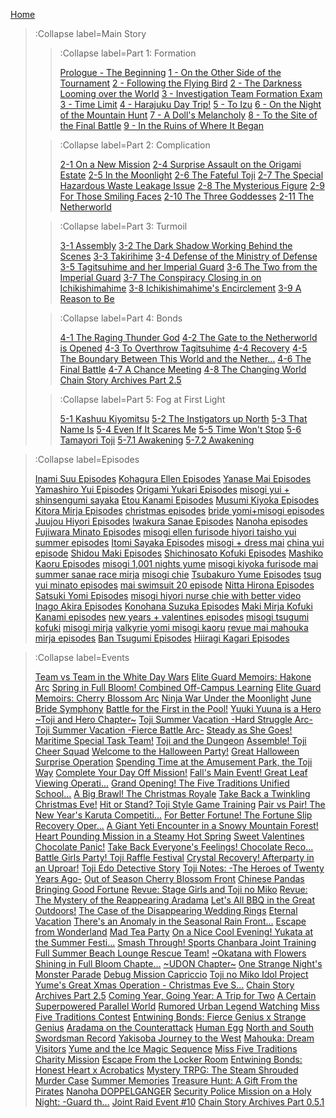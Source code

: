 [Home](/)
> :Collapse label=Main Story
> 
> > :Collapse label=Part 1: Formation
> > 
> > [Prologue - The Beginning](/docs/Prologue_-_The_Beginning)
> > [1 - On the Other Side of the Tournament](/docs/1_-_On_the_Other_Side_of_the_Tournament)
> > [2 - Following the Flying Bird](/docs/2_-_Following_the_Flying_Bird)
> > [2 - The Darkness Looming over the World](/docs/2_-_The_Darkness_Looming_over_the_World)
> > [3 - Investigation Team Formation Exam](/docs/3_-_Investigation_Team_Formation_Exam)
> > [3 - Time Limit](/docs/3_-_Time_Limit)
> > [4 - Harajuku Day Trip!](/docs/4_-_Harajuku_Day_Trip!)
> > [5 - To Izu](/docs/5_-_To_Izu)
> > [6 - On the Night of the Mountain Hunt](/docs/6_-_On_the_Night_of_the_Mountain_Hunt)
> > [7 - A Doll's Melancholy](/docs/7_-_A_Doll's_Melancholy)
> > [8 - To the Site of the Final Battle](/docs/8_-_To_the_Site_of_the_Final_Battle)
> > [9 - In the Ruins of Where It Began](/docs/9_-_In_the_Ruins_of_Where_It_Began)
>
> > :Collapse label=Part 2: Complication
> >
> > [2-1 On a New Mission](/docs/2-1_On_a_New_Mission)
> > [2-4 Surprise Assault on the Origami Estate](/docs/2-4_Surprise_Assault_on_the_Origami_Estate)
> > [2-5 In the Moonlight](/docs/2-5_In_the_Moonlight)
> > [2-6 The Fateful Toji](/docs/2-6_The_Fateful_Toji)
> > [2-7 The Special Hazardous Waste Leakage Issue](/docs/2-7_The_Special_Hazardous_Waste_Leakage_Issue)
> > [2-8 The Mysterious Figure](/docs/2-8_The_Mysterious_Figure)
> > [2-9 For Those Smiling Faces](/docs/2-9_For_Those_Smiling_Faces)
> > [2-10 The Three Goddesses](/docs/2-10_The_Three_Goddesses)
> > [2-11 The Netherworld](/docs/2-11_The_Netherworld)
>
> > :Collapse label=Part 3: Turmoil
> >
> > [3-1 Assembly](/docs/3-1_Assembly)
> > [3-2 The Dark Shadow Working Behind the Scenes](/docs/3-2_The_Dark_Shadow_Working_Behind_the_Scenes)
> > [3-3 Takirihime](/docs/3-3_Takirihime)
> > [3-4 Defense of the Ministry of Defense](/docs/3-4_Defense_of_the_Ministry_of_Defense)
> > [3-5 Tagitsuhime and her Imperial Guard](/docs/3-5_Tagitsuhime_and_her_Imperial_Guard)
> > [3-6 The Two from the Imperial Guard](/docs/3-6_The_Two_from_the_Imperial_Guard)
> > [3-7 The Conspiracy Closing in on Ichikishimahime](/docs/3-7_The_Conspiracy_Closing_in_on_Ichikishimahime)
> > [3-8 Ichikishimahime's Encirclement](/docs/3-8_Ichikishimahime's_Encirclement)
> > [3-9 A Reason to Be](/docs/3-9_A_Reason_to_Be)
>
> > :Collapse label=Part 4: Bonds
> >
> > [4-1 The Raging Thunder God](/docs/4-1_The_Raging_Thunder_God)
> > [4-2 The Gate to the Netherworld is Opened](/docs/4-2_The_Gate_to_the_Netherworld_is_Opened)
> > [4-3 To Overthrow Tagitsuhime](/docs/4-3_To_Overthrow_Tagitsuhime)
> > [4-4 Recovery](/docs/4-4_Recovery)
> > [4-5 The Boundary Between This World and the Nether...](/docs/4-5_The_Boundary_Between_This_World_and_the_Nether...)
> > [4-6 The Final Battle](/docs/4-6_The_Final_Battle)
> > [4-7 A Chance Meeting](/docs/4-7_A_Chance_Meeting)
> > [4-8 The Changing World](/docs/4-8_The_Changing_World)
> > [Chain Story Archives Part 2.5](/docs/Chain_Story_Archives_Part_2.5)
>
> > :Collapse label=Part 5: Fog at First Light
> >
> > [5-1 Kashuu Kiyomitsu](/docs/5-1_Kashuu_Kiyomitsu)
> > [5-2 The Instigators up North](/docs/5-2_The_Instigators_up_North)
> > [5-3 That Name Is](/docs/5-3_That_Name_Is)
> > [5-4 Even If It Scares Me](/docs/5-4_Even_If_It_Scares_Me)
> > [5-5 Time Won't Stop](/docs/5-5_Time_Won't_Stop)
> > [5-6 Tamayori Toji](/docs/5-6_Tamayori_Toji)
> > [5-7.1 Awakening](/docs/5-7.1_Awakening)
> > [5-7.2 Awakening](/docs/5-7.2_Awakening)

> :Collapse label=Episodes
> 
> [Inami Suu Episodes](/docs/Inami_Suu_Episodes)
> [Kohagura Ellen Episodes](/docs/Kohagura_Ellen_Episodes)
> [Yanase Mai Episodes](/docs/Yanase_Mai_Episodes)
> [Yamashiro Yui Episodes](/docs/Yamashiro_Yui_Episodes)
> [Origami Yukari Episodes](/docs/Origami_Yukari_Episodes)
> [misogi yui + shinsengumi sayaka](/docs/misogi_yui_+_shinsengumi_sayaka)
> [Etou Kanami Episodes](/docs/Etou_Kanami_Episodes)
> [Musumi Kiyoka Episodes](/docs/Musumi_Kiyoka_Episodes)
> [Kitora Mirja Episodes](/docs/Kitora_Mirja_Episodes)
> [christmas episodes](/docs/christmas_episodes)
> [bride yomi+misogi episodes](/docs/bride_yomi+misogi_episodes)
> [Juujou Hiyori Episodes](/docs/Juujou_Hiyori_Episodes)
> [Iwakura Sanae Episodes](/docs/Iwakura_Sanae_Episodes)
> [Nanoha episodes](/docs/Nanoha_episodes)
> [Fujiwara Minato Episodes](/docs/Fujiwara_Minato_Episodes)
> [misogi ellen furisode hiyori taisho yui](/docs/misogi_ellen_furisode_hiyori_taisho_yui)
> [summer episodes](/docs/summer_episodes)
> [Itomi Sayaka Episodes](/docs/Itomi_Sayaka_Episodes)
> [misogi + dress mai](/docs/misogi_+_dress_mai)
> [china yui episode](/docs/china_yui_episode)
> [Shidou Maki Episodes](/docs/Shidou_Maki_Episodes)
> [Shichinosato Kofuki Episodes](/docs/Shichinosato_Kofuki_Episodes)
> [Mashiko Kaoru Episodes](/docs/Mashiko_Kaoru_Episodes)
> [misogi 1,001 nights yume](/docs/misogi_1,001_nights_yume)
> [misogi kiyoka furisode mai summer sanae race mirja](/docs/misogi_kiyoka_furisode_mai_summer_sanae_race_mirja)
> [misogi chie](/docs/misogi_chie)
> [Tsubakuro Yume Episodes](/docs/Tsubakuro_Yume_Episodes)
> [tsug yui minato episodes](/docs/tsug_yui_minato_episodes)
> [mai swimsuit 20 episode](/docs/mai_swimsuit_20_episode)
> [Nitta Hirona Episodes](/docs/Nitta_Hirona_Episodes)
> [Satsuki Yomi Episodes](/docs/Satsuki_Yomi_Episodes)
> [misogi hiyori nurse chie with better video](/docs/misogi_hiyori_nurse_chie_with_better_video)
> [Inago Akira Episodes](/docs/Inago_Akira_Episodes)
> [Konohana Suzuka Episodes](/docs/Konohana_Suzuka_Episodes)
> [Maki Mirja Kofuki Kanami episodes](/docs/Maki_Mirja_Kofuki_Kanami_episodes)
> [new years + valentines episodes](/docs/new_years_+_valentines_episodes)
> [misogi tsugumi kofuki](/docs/misogi_tsugumi_kofuki)
> [misogi mirja](/docs/misogi_mirja)
> [valkyrie yomi misogi kaoru](/docs/valkyrie_yomi_misogi_kaoru)
> [revue mai mahouka mirja episodes](/docs/revue_mai_mahouka_mirja_episodes)
> [Ban Tsugumi Episodes](/docs/Ban_Tsugumi_Episodes)
> [Hiiragi Kagari Episodes](/docs/Hiiragi_Kagari_Episodes)

> :Collapse label=Events
> 
> [Team vs Team in the White Day Wars](/docs/Team_vs_Team_in_the_White_Day_Wars)
> [Elite Guard Memoirs: Hakone Arc](/docs/Elite_Guard_Memoirs:_Hakone_Arc)
> [Spring in Full Bloom! Combined Off-Campus Learning](/docs/Spring_in_Full_Bloom!_Combined_Off-Campus_Learning)
> [Elite Guard Memoirs: Cherry Blossom Arc](/docs/Elite_Guard_Memoirs:_Cherry_Blossom_Arc)
> [Ninja War Under the Moonlight](/docs/Ninja_War_Under_the_Moonlight)
> [June Bride Symphony](/docs/June_Bride_Symphony)
> [Battle for the First in the Pool!](/docs/Battle_for_the_First_in_the_Pool!)
> [Yuuki Yuuna is a Hero ~Toji and Hero Chapter~](/docs/Yuuki_Yuuna_is_a_Hero_~Toji_and_Hero_Chapter~)
> [Toji Summer Vacation -Hard Struggle Arc-](/docs/Toji_Summer_Vacation_-Hard_Struggle_Arc-)
> [Toji Summer Vacation -Fierce Battle Arc-](/docs/Toji_Summer_Vacation_-Fierce_Battle_Arc-)
> [Steady as She Goes! Maritime Special Task Team!](/docs/Steady_as_She_Goes!_Maritime_Special_Task_Team!)
> [Toji and the Dungeon](/docs/Toji_and_the_Dungeon)
> [Assemble! Toji Cheer Squad](/docs/Assemble!_Toji_Cheer_Squad)
> [Welcome to the Halloween Party!](/docs/Welcome_to_the_Halloween_Party!)
> [Great Halloween Surprise Operation](/docs/Great_Halloween_Surprise_Operation)
> [Spending Time at the Amusement Park, the Toji Way](/docs/Spending_Time_at_the_Amusement_Park,_the_Toji_Way)
> [Complete Your Day Off Mission!](/docs/Complete_Your_Day_Off_Mission!)
> [Fall's Main Event! Great Leaf Viewing Operati...](/docs/Fall's_Main_Event!_Great_Leaf_Viewing_Operati...)
> [Grand Opening! The Five Traditions Unified School...](/docs/Grand_Opening!_The_Five_Traditions_Unified_School...)
> [A Big Brawl! The Christmas Royale](/docs/A_Big_Brawl!_The_Christmas_Royale)
> [Take Back a Twinkling Christmas Eve!](/docs/Take_Back_a_Twinkling_Christmas_Eve!)
> [Hit or Stand? Toji Style Game Training](/docs/Hit_or_Stand?_Toji_Style_Game_Training)
> [Pair vs Pair! The New Year's Karuta Competiti...](/docs/Pair_vs_Pair!_The_New_Year's_Karuta_Competiti...)
> [For Better Fortune! The Fortune Slip Recovery Oper...](/docs/For_Better_Fortune!_The_Fortune_Slip_Recovery_Oper...)
> [A Giant Yeti Encounter in a Snowy Mountain Forest!](/docs/A_Giant_Yeti_Encounter_in_a_Snowy_Mountain_Forest!)
> [Heart Pounding Mission in a Steamy Hot Spring](/docs/Heart_Pounding_Mission_in_a_Steamy_Hot_Spring)
> [Sweet Valentines Chocolate Panic!](/docs/Sweet_Valentines_Chocolate_Panic!)
> [Take Back Everyone's Feelings! Chocolate Reco...](/docs/Take_Back_Everyone's_Feelings!_Chocolate_Reco...)
> [Battle Girls Party! Toji Raffle Festival](/docs/Battle_Girls_Party!_Toji_Raffle_Festival)
> [Crystal Recovery! Afterparty in an Uproar!](/docs/Crystal_Recovery!_Afterparty_in_an_Uproar!)
> [Toji Edo Detective Story](/docs/Toji_Edo_Detective_Story)
> [Toji Notes: -The Heroes of Twenty Years Ago-](/docs/Toji_Notes:_-The_Heroes_of_Twenty_Years_Ago-)
> [Out of Season Cherry Blossom Front](/docs/Out_of_Season_Cherry_Blossom_Front)
> [Chinese Pandas Bringing Good Fortune](/docs/Chinese_Pandas_Bringing_Good_Fortune)
> [Revue: Stage Girls and Toji no Miko](/docs/Revue:_Stage_Girls_and_Toji_no_Miko)
> [Revue: The Mystery of the Reappearing Aradama](/docs/Revue:_The_Mystery_of_the_Reappearing_Aradama)
> [Let's All BBQ in the Great Outdoors!](/docs/Let's_All_BBQ_in_the_Great_Outdoors!)
> [The Case of the Disappearing Wedding Rings](/docs/The_Case_of_the_Disappearing_Wedding_Rings)
> [Eternal Vacation](/docs/Eternal_Vacation)
> [There's an Anomaly in the Seasonal Rain Front...](/docs/There's_an_Anomaly_in_the_Seasonal_Rain_Front...)
> [Escape from Wonderland](/docs/Escape_from_Wonderland)
> [Mad Tea Party](/docs/Mad_Tea_Party)
> [On a Nice Cool Evening! Yukata at the Summer Festi...](/docs/On_a_Nice_Cool_Evening!_Yukata_at_the_Summer_Festi...)
> [Smash Through! Sports Chanbara Joint Training](/docs/Smash_Through!_Sports_Chanbara_Joint_Training)
> [Full Summer Beach Lounge Rescue Team!](/docs/Full_Summer_Beach_Lounge_Rescue_Team!)
> [~Okatana with Flowers Shining in Full Bloom Chapte...](/docs/~Okatana_with_Flowers_Shining_in_Full_Bloom_Chapte...)
> [~UDON Chapter~](/docs/~UDON_Chapter~)
> [One Strange Night's Monster Parade](/docs/One_Strange_Night's_Monster_Parade)
> [Debug Mission Capriccio](/docs/Debug_Mission_Capriccio)
> [Toji no Miko Idol Project](/docs/Toji_no_Miko_Idol_Project)
> [Yume's Great Xmas Operation - Christmas Eve S...](/docs/Yume's_Great_Xmas_Operation_-_Christmas_Eve_S...)
> [Chain Story Archives Part 2.5](/docs/Chain_Story_Archives_Part_2.5)
> [Coming Year, Going Year: A Trip for Two](/docs/Coming_Year,_Going_Year:_A_Trip_for_Two)
> [A Certain Superpowered Parallel World](/docs/A_Certain_Superpowered_Parallel_World)
> [Rumored Urban Legend Watching](/docs/Rumored_Urban_Legend_Watching)
> [Miss Five Traditions Contest](/docs/Miss_Five_Traditions_Contest)
> [Entwining Bonds: Fierce Genius x Strange Genius](/docs/Entwining_Bonds:_Fierce_Genius_x_Strange_Genius)
> [Aradama on the Counterattack](/docs/Aradama_on_the_Counterattack)
> [Human Egg](/docs/Human_Egg)
> [North and South Swordsman Record](/docs/North_and_South_Swordsman_Record)
> [Yakisoba Journey to the West](/docs/Yakisoba_Journey_to_the_West)
> [Mahouka: Dream Visitors](/docs/Mahouka:_Dream_Visitors)
> [Yume and the Ice Magic Sequence](/docs/Yume_and_the_Ice_Magic_Sequence)
> [Miss Five Traditions Charity Mission](/docs/Miss_Five_Traditions_Charity_Mission)
> [Escape From the Locker Room](/docs/Escape_From_the_Locker_Room)
> [Entwining Bonds: Honest Heart x Acrobatics](/docs/Entwining_Bonds:_Honest_Heart_x_Acrobatics)
> [Mystery TRPG: The Steam Shrouded Murder Case](/docs/Mystery_TRPG:_The_Steam_Shrouded_Murder_Case)
> [Summer Memories](/docs/Summer_Memories)
> [Treasure Hunt: A Gift From the Pirates](/docs/Treasure_Hunt:_A_Gift_From_the_Pirates)
> [Nanoha DOPPELGANGER](/docs/Nanoha_DOPPELGANGER)
> [Security Police Mission on a Holy Night: -Guard th...](/docs/Security_Police_Mission_on_a_Holy_Night:_-Guard_th...)
> [Joint Raid Event #10](/docs/Joint_Raid_Event_#10)
> [Chain Story Archives Part 0.5.1](/docs/Chain_Story_Archives_Part_0.5.1)
